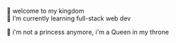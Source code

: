 🏰 welcome to my kingdom <br>
🌱 I’m currently learning full-stack web dev <br>
<!-- 👩‍❤️‍👩 Ghasta's Queen <br> -->
👑 i'm not a princess anymore, i'm a Queen in my throne <br>


<!-- - 👋 Hi, I’m @pingkanpermata
- 👀 I’m interested in ...
- 🌱 I’m currently learning ...
- 💞️ I’m looking to collaborate on ...
- 📫 How to reach me ... -->

<!---
pingkanpermata/pingkanpermata is a ✨ special ✨ repository because its `README.md` (this file) appears on your GitHub profile.
You can click the Preview link to take a look at your changes.
--->
